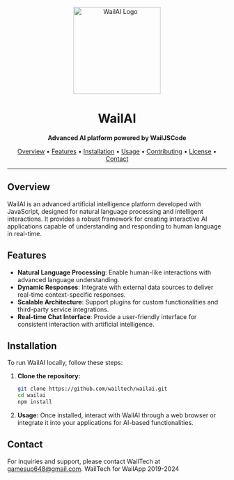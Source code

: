 <!-- Project Logo -->
<p align="center">
  <img src="https://your-domain.com/path/to/logo.png" alt="WailAI Logo" width="200" />
</p>

<!-- Project Title -->
<h1 align="center">WailAI</h1>

<!-- Project Description -->
<p align="center">
  <strong>Advanced AI platform powered by WailJSCode</strong>
</p>

<!-- Table of Contents -->
<p align="center">
  <a href="#overview">Overview</a> •
  <a href="#features">Features</a> •
  <a href="#installation">Installation</a> •
  <a href="#usage">Usage</a> •
  <a href="#contributing">Contributing</a> •
  <a href="#license">License</a> •
  <a href="#contact">Contact</a>
</p>

---

## Overview

WailAI is an advanced artificial intelligence platform developed with JavaScript, designed for natural language processing and intelligent interactions. It provides a robust framework for creating interactive AI applications capable of understanding and responding to human language in real-time.

## Features

- **Natural Language Processing**: Enable human-like interactions with advanced language understanding.
- **Dynamic Responses**: Integrate with external data sources to deliver real-time context-specific responses.
- **Scalable Architecture**: Support plugins for custom functionalities and third-party service integrations.
- **Real-time Chat Interface**: Provide a user-friendly interface for consistent interaction with artificial intelligence.

## Installation

To run WailAI locally, follow these steps:

1. **Clone the repository:**

   ```bash
   git clone https://github.com/wailtech/wailai.git
   cd wailai
   npm install
 2.  **Usage:**
Once installed, interact with WailAI through a web browser or integrate it into your applications for AI-based functionalities.

## Contact

For inquiries and support, please contact WailTech at gamesup648@gmail.com.
WailTech for WailApp 2019-2024

